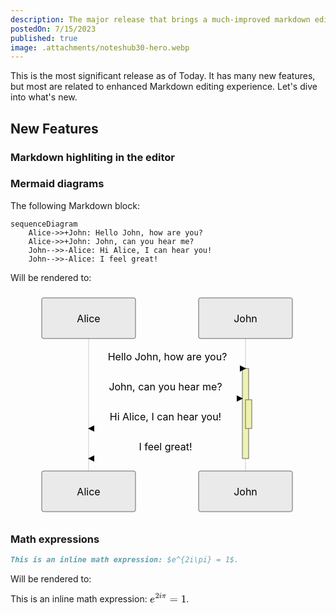 ```yaml
---
description: The major release that brings a much-improved markdown editing experience and much more.
postedOn: 7/15/2023
published: true
image: .attachments/noteshub30-hero.webp
---
```


This is the most significant release as of Today. It has many new features, but most are related to enhanced Markdown editing experience. Let's dive into what's new.

## New Features

### Markdown highliting in the editor
### Mermaid diagrams

The following Markdown block:

```mermaid
sequenceDiagram
    Alice->>+John: Hello John, how are you?
    Alice->>+John: John, can you hear me?
    John-->>-Alice: Hi Alice, I can hear you!
    John-->>-Alice: I feel great!
```

Will be rendered to:

<svg class="mermaid" aria-roledescription="sequence" role="graphics-document document" viewBox="-50 -10 501 363" xmlns="http://www.w3.org/2000/svg" width="100%" id="mermaid-30IGRRgBSNI2zDFmZp9N" class="mermaid" style="max-width: 501px;"><style>#mermaid-30IGRRgBSNI2zDFmZp9N{font-family:"trebuchet ms",verdana,arial,sans-serif;font-size:16px;fill:#000000;}#mermaid-30IGRRgBSNI2zDFmZp9N .error-icon{fill:#552222;}#mermaid-30IGRRgBSNI2zDFmZp9N .error-text{fill:#552222;stroke:#552222;}#mermaid-30IGRRgBSNI2zDFmZp9N .edge-thickness-normal{stroke-width:2px;}#mermaid-30IGRRgBSNI2zDFmZp9N .edge-thickness-thick{stroke-width:3.5px;}#mermaid-30IGRRgBSNI2zDFmZp9N .edge-pattern-solid{stroke-dasharray:0;}#mermaid-30IGRRgBSNI2zDFmZp9N .edge-pattern-dashed{stroke-dasharray:3;}#mermaid-30IGRRgBSNI2zDFmZp9N .edge-pattern-dotted{stroke-dasharray:2;}#mermaid-30IGRRgBSNI2zDFmZp9N .marker{fill:#666;stroke:#666;}#mermaid-30IGRRgBSNI2zDFmZp9N .marker.cross{stroke:#666;}#mermaid-30IGRRgBSNI2zDFmZp9N svg{font-family:"trebuchet ms",verdana,arial,sans-serif;font-size:16px;}#mermaid-30IGRRgBSNI2zDFmZp9N .actor{stroke:hsl(0, 0%, 83%);fill:#eee;}#mermaid-30IGRRgBSNI2zDFmZp9N text.actor&gt;tspan{fill:#333;stroke:none;}#mermaid-30IGRRgBSNI2zDFmZp9N .actor-line{stroke:#666;}#mermaid-30IGRRgBSNI2zDFmZp9N .messageLine0{stroke-width:1.5;stroke-dasharray:none;stroke:#333;}#mermaid-30IGRRgBSNI2zDFmZp9N .messageLine1{stroke-width:1.5;stroke-dasharray:2,2;stroke:#333;}#mermaid-30IGRRgBSNI2zDFmZp9N #arrowhead path{fill:#333;stroke:#333;}#mermaid-30IGRRgBSNI2zDFmZp9N .sequenceNumber{fill:white;}#mermaid-30IGRRgBSNI2zDFmZp9N #sequencenumber{fill:#333;}#mermaid-30IGRRgBSNI2zDFmZp9N #crosshead path{fill:#333;stroke:#333;}#mermaid-30IGRRgBSNI2zDFmZp9N .messageText{fill:#333;stroke:none;}#mermaid-30IGRRgBSNI2zDFmZp9N .labelBox{stroke:hsl(0, 0%, 83%);fill:#eee;}#mermaid-30IGRRgBSNI2zDFmZp9N .labelText,#mermaid-30IGRRgBSNI2zDFmZp9N .labelText&gt;tspan{fill:#333;stroke:none;}#mermaid-30IGRRgBSNI2zDFmZp9N .loopText,#mermaid-30IGRRgBSNI2zDFmZp9N .loopText&gt;tspan{fill:#333;stroke:none;}#mermaid-30IGRRgBSNI2zDFmZp9N .loopLine{stroke-width:2px;stroke-dasharray:2,2;stroke:hsl(0, 0%, 83%);fill:hsl(0, 0%, 83%);}#mermaid-30IGRRgBSNI2zDFmZp9N .note{stroke:#999;fill:#666;}#mermaid-30IGRRgBSNI2zDFmZp9N .noteText,#mermaid-30IGRRgBSNI2zDFmZp9N .noteText&gt;tspan{fill:#fff;stroke:none;}#mermaid-30IGRRgBSNI2zDFmZp9N .activation0{fill:#f4f4f4;stroke:#666;}#mermaid-30IGRRgBSNI2zDFmZp9N .activation1{fill:#f4f4f4;stroke:#666;}#mermaid-30IGRRgBSNI2zDFmZp9N .activation2{fill:#f4f4f4;stroke:#666;}#mermaid-30IGRRgBSNI2zDFmZp9N .actorPopupMenu{position:absolute;}#mermaid-30IGRRgBSNI2zDFmZp9N .actorPopupMenuPanel{position:absolute;fill:#eee;box-shadow:0px 8px 16px 0px rgba(0,0,0,0.2);filter:drop-shadow(3px 5px 2px rgb(0 0 0 / 0.4));}#mermaid-30IGRRgBSNI2zDFmZp9N .actor-man line{stroke:hsl(0, 0%, 83%);fill:#eee;}#mermaid-30IGRRgBSNI2zDFmZp9N .actor-man circle,#mermaid-30IGRRgBSNI2zDFmZp9N line{stroke:hsl(0, 0%, 83%);fill:#eee;stroke-width:2px;}#mermaid-30IGRRgBSNI2zDFmZp9N :root{--mermaid-font-family:"trebuchet ms",verdana,arial,sans-serif;}</style><g></g><defs><symbol height="24" width="24" id="computer"><path d="M2 2v13h20v-13h-20zm18 11h-16v-9h16v9zm-10.228 6l.466-1h3.524l.467 1h-4.457zm14.228 3h-24l2-6h2.104l-1.33 4h18.45l-1.297-4h2.073l2 6zm-5-10h-14v-7h14v7z" transform="scale(.5)"></path></symbol></defs><defs><symbol clip-rule="evenodd" fill-rule="evenodd" id="database"><path d="M12.258.001l.256.004.255.005.253.008.251.01.249.012.247.015.246.016.242.019.241.02.239.023.236.024.233.027.231.028.229.031.225.032.223.034.22.036.217.038.214.04.211.041.208.043.205.045.201.046.198.048.194.05.191.051.187.053.183.054.18.056.175.057.172.059.168.06.163.061.16.063.155.064.15.066.074.033.073.033.071.034.07.034.069.035.068.035.067.035.066.035.064.036.064.036.062.036.06.036.06.037.058.037.058.037.055.038.055.038.053.038.052.038.051.039.05.039.048.039.047.039.045.04.044.04.043.04.041.04.04.041.039.041.037.041.036.041.034.041.033.042.032.042.03.042.029.042.027.042.026.043.024.043.023.043.021.043.02.043.018.044.017.043.015.044.013.044.012.044.011.045.009.044.007.045.006.045.004.045.002.045.001.045v17l-.001.045-.002.045-.004.045-.006.045-.007.045-.009.044-.011.045-.012.044-.013.044-.015.044-.017.043-.018.044-.02.043-.021.043-.023.043-.024.043-.026.043-.027.042-.029.042-.03.042-.032.042-.033.042-.034.041-.036.041-.037.041-.039.041-.04.041-.041.04-.043.04-.044.04-.045.04-.047.039-.048.039-.05.039-.051.039-.052.038-.053.038-.055.038-.055.038-.058.037-.058.037-.06.037-.06.036-.062.036-.064.036-.064.036-.066.035-.067.035-.068.035-.069.035-.07.034-.071.034-.073.033-.074.033-.15.066-.155.064-.16.063-.163.061-.168.06-.172.059-.175.057-.18.056-.183.054-.187.053-.191.051-.194.05-.198.048-.201.046-.205.045-.208.043-.211.041-.214.04-.217.038-.22.036-.223.034-.225.032-.229.031-.231.028-.233.027-.236.024-.239.023-.241.02-.242.019-.246.016-.247.015-.249.012-.251.01-.253.008-.255.005-.256.004-.258.001-.258-.001-.256-.004-.255-.005-.253-.008-.251-.01-.249-.012-.247-.015-.245-.016-.243-.019-.241-.02-.238-.023-.236-.024-.234-.027-.231-.028-.228-.031-.226-.032-.223-.034-.22-.036-.217-.038-.214-.04-.211-.041-.208-.043-.204-.045-.201-.046-.198-.048-.195-.05-.19-.051-.187-.053-.184-.054-.179-.056-.176-.057-.172-.059-.167-.06-.164-.061-.159-.063-.155-.064-.151-.066-.074-.033-.072-.033-.072-.034-.07-.034-.069-.035-.068-.035-.067-.035-.066-.035-.064-.036-.063-.036-.062-.036-.061-.036-.06-.037-.058-.037-.057-.037-.056-.038-.055-.038-.053-.038-.052-.038-.051-.039-.049-.039-.049-.039-.046-.039-.046-.04-.044-.04-.043-.04-.041-.04-.04-.041-.039-.041-.037-.041-.036-.041-.034-.041-.033-.042-.032-.042-.03-.042-.029-.042-.027-.042-.026-.043-.024-.043-.023-.043-.021-.043-.02-.043-.018-.044-.017-.043-.015-.044-.013-.044-.012-.044-.011-.045-.009-.044-.007-.045-.006-.045-.004-.045-.002-.045-.001-.045v-17l.001-.045.002-.045.004-.045.006-.045.007-.045.009-.044.011-.045.012-.044.013-.044.015-.044.017-.043.018-.044.02-.043.021-.043.023-.043.024-.043.026-.043.027-.042.029-.042.03-.042.032-.042.033-.042.034-.041.036-.041.037-.041.039-.041.04-.041.041-.04.043-.04.044-.04.046-.04.046-.039.049-.039.049-.039.051-.039.052-.038.053-.038.055-.038.056-.038.057-.037.058-.037.06-.037.061-.036.062-.036.063-.036.064-.036.066-.035.067-.035.068-.035.069-.035.07-.034.072-.034.072-.033.074-.033.151-.066.155-.064.159-.063.164-.061.167-.06.172-.059.176-.057.179-.056.184-.054.187-.053.19-.051.195-.05.198-.048.201-.046.204-.045.208-.043.211-.041.214-.04.217-.038.22-.036.223-.034.226-.032.228-.031.231-.028.234-.027.236-.024.238-.023.241-.02.243-.019.245-.016.247-.015.249-.012.251-.01.253-.008.255-.005.256-.004.258-.001.258.001zm-9.258 20.499v.01l.001.021.003.021.004.022.005.021.006.022.007.022.009.023.01.022.011.023.012.023.013.023.015.023.016.024.017.023.018.024.019.024.021.024.022.025.023.024.024.025.052.049.056.05.061.051.066.051.07.051.075.051.079.052.084.052.088.052.092.052.097.052.102.051.105.052.11.052.114.051.119.051.123.051.127.05.131.05.135.05.139.048.144.049.147.047.152.047.155.047.16.045.163.045.167.043.171.043.176.041.178.041.183.039.187.039.19.037.194.035.197.035.202.033.204.031.209.03.212.029.216.027.219.025.222.024.226.021.23.02.233.018.236.016.24.015.243.012.246.01.249.008.253.005.256.004.259.001.26-.001.257-.004.254-.005.25-.008.247-.011.244-.012.241-.014.237-.016.233-.018.231-.021.226-.021.224-.024.22-.026.216-.027.212-.028.21-.031.205-.031.202-.034.198-.034.194-.036.191-.037.187-.039.183-.04.179-.04.175-.042.172-.043.168-.044.163-.045.16-.046.155-.046.152-.047.148-.048.143-.049.139-.049.136-.05.131-.05.126-.05.123-.051.118-.052.114-.051.11-.052.106-.052.101-.052.096-.052.092-.052.088-.053.083-.051.079-.052.074-.052.07-.051.065-.051.06-.051.056-.05.051-.05.023-.024.023-.025.021-.024.02-.024.019-.024.018-.024.017-.024.015-.023.014-.024.013-.023.012-.023.01-.023.01-.022.008-.022.006-.022.006-.022.004-.022.004-.021.001-.021.001-.021v-4.127l-.077.055-.08.053-.083.054-.085.053-.087.052-.09.052-.093.051-.095.05-.097.05-.1.049-.102.049-.105.048-.106.047-.109.047-.111.046-.114.045-.115.045-.118.044-.12.043-.122.042-.124.042-.126.041-.128.04-.13.04-.132.038-.134.038-.135.037-.138.037-.139.035-.142.035-.143.034-.144.033-.147.032-.148.031-.15.03-.151.03-.153.029-.154.027-.156.027-.158.026-.159.025-.161.024-.162.023-.163.022-.165.021-.166.02-.167.019-.169.018-.169.017-.171.016-.173.015-.173.014-.175.013-.175.012-.177.011-.178.01-.179.008-.179.008-.181.006-.182.005-.182.004-.184.003-.184.002h-.37l-.184-.002-.184-.003-.182-.004-.182-.005-.181-.006-.179-.008-.179-.008-.178-.01-.176-.011-.176-.012-.175-.013-.173-.014-.172-.015-.171-.016-.17-.017-.169-.018-.167-.019-.166-.02-.165-.021-.163-.022-.162-.023-.161-.024-.159-.025-.157-.026-.156-.027-.155-.027-.153-.029-.151-.03-.15-.03-.148-.031-.146-.032-.145-.033-.143-.034-.141-.035-.14-.035-.137-.037-.136-.037-.134-.038-.132-.038-.13-.04-.128-.04-.126-.041-.124-.042-.122-.042-.12-.044-.117-.043-.116-.045-.113-.045-.112-.046-.109-.047-.106-.047-.105-.048-.102-.049-.1-.049-.097-.05-.095-.05-.093-.052-.09-.051-.087-.052-.085-.053-.083-.054-.08-.054-.077-.054v4.127zm0-5.654v.011l.001.021.003.021.004.021.005.022.006.022.007.022.009.022.01.022.011.023.012.023.013.023.015.024.016.023.017.024.018.024.019.024.021.024.022.024.023.025.024.024.052.05.056.05.061.05.066.051.07.051.075.052.079.051.084.052.088.052.092.052.097.052.102.052.105.052.11.051.114.051.119.052.123.05.127.051.131.05.135.049.139.049.144.048.147.048.152.047.155.046.16.045.163.045.167.044.171.042.176.042.178.04.183.04.187.038.19.037.194.036.197.034.202.033.204.032.209.03.212.028.216.027.219.025.222.024.226.022.23.02.233.018.236.016.24.014.243.012.246.01.249.008.253.006.256.003.259.001.26-.001.257-.003.254-.006.25-.008.247-.01.244-.012.241-.015.237-.016.233-.018.231-.02.226-.022.224-.024.22-.025.216-.027.212-.029.21-.03.205-.032.202-.033.198-.035.194-.036.191-.037.187-.039.183-.039.179-.041.175-.042.172-.043.168-.044.163-.045.16-.045.155-.047.152-.047.148-.048.143-.048.139-.05.136-.049.131-.05.126-.051.123-.051.118-.051.114-.052.11-.052.106-.052.101-.052.096-.052.092-.052.088-.052.083-.052.079-.052.074-.051.07-.052.065-.051.06-.05.056-.051.051-.049.023-.025.023-.024.021-.025.02-.024.019-.024.018-.024.017-.024.015-.023.014-.023.013-.024.012-.022.01-.023.01-.023.008-.022.006-.022.006-.022.004-.021.004-.022.001-.021.001-.021v-4.139l-.077.054-.08.054-.083.054-.085.052-.087.053-.09.051-.093.051-.095.051-.097.05-.1.049-.102.049-.105.048-.106.047-.109.047-.111.046-.114.045-.115.044-.118.044-.12.044-.122.042-.124.042-.126.041-.128.04-.13.039-.132.039-.134.038-.135.037-.138.036-.139.036-.142.035-.143.033-.144.033-.147.033-.148.031-.15.03-.151.03-.153.028-.154.028-.156.027-.158.026-.159.025-.161.024-.162.023-.163.022-.165.021-.166.02-.167.019-.169.018-.169.017-.171.016-.173.015-.173.014-.175.013-.175.012-.177.011-.178.009-.179.009-.179.007-.181.007-.182.005-.182.004-.184.003-.184.002h-.37l-.184-.002-.184-.003-.182-.004-.182-.005-.181-.007-.179-.007-.179-.009-.178-.009-.176-.011-.176-.012-.175-.013-.173-.014-.172-.015-.171-.016-.17-.017-.169-.018-.167-.019-.166-.02-.165-.021-.163-.022-.162-.023-.161-.024-.159-.025-.157-.026-.156-.027-.155-.028-.153-.028-.151-.03-.15-.03-.148-.031-.146-.033-.145-.033-.143-.033-.141-.035-.14-.036-.137-.036-.136-.037-.134-.038-.132-.039-.13-.039-.128-.04-.126-.041-.124-.042-.122-.043-.12-.043-.117-.044-.116-.044-.113-.046-.112-.046-.109-.046-.106-.047-.105-.048-.102-.049-.1-.049-.097-.05-.095-.051-.093-.051-.09-.051-.087-.053-.085-.052-.083-.054-.08-.054-.077-.054v4.139zm0-5.666v.011l.001.02.003.022.004.021.005.022.006.021.007.022.009.023.01.022.011.023.012.023.013.023.015.023.016.024.017.024.018.023.019.024.021.025.022.024.023.024.024.025.052.05.056.05.061.05.066.051.07.051.075.052.079.051.084.052.088.052.092.052.097.052.102.052.105.051.11.052.114.051.119.051.123.051.127.05.131.05.135.05.139.049.144.048.147.048.152.047.155.046.16.045.163.045.167.043.171.043.176.042.178.04.183.04.187.038.19.037.194.036.197.034.202.033.204.032.209.03.212.028.216.027.219.025.222.024.226.021.23.02.233.018.236.017.24.014.243.012.246.01.249.008.253.006.256.003.259.001.26-.001.257-.003.254-.006.25-.008.247-.01.244-.013.241-.014.237-.016.233-.018.231-.02.226-.022.224-.024.22-.025.216-.027.212-.029.21-.03.205-.032.202-.033.198-.035.194-.036.191-.037.187-.039.183-.039.179-.041.175-.042.172-.043.168-.044.163-.045.16-.045.155-.047.152-.047.148-.048.143-.049.139-.049.136-.049.131-.051.126-.05.123-.051.118-.052.114-.051.11-.052.106-.052.101-.052.096-.052.092-.052.088-.052.083-.052.079-.052.074-.052.07-.051.065-.051.06-.051.056-.05.051-.049.023-.025.023-.025.021-.024.02-.024.019-.024.018-.024.017-.024.015-.023.014-.024.013-.023.012-.023.01-.022.01-.023.008-.022.006-.022.006-.022.004-.022.004-.021.001-.021.001-.021v-4.153l-.077.054-.08.054-.083.053-.085.053-.087.053-.09.051-.093.051-.095.051-.097.05-.1.049-.102.048-.105.048-.106.048-.109.046-.111.046-.114.046-.115.044-.118.044-.12.043-.122.043-.124.042-.126.041-.128.04-.13.039-.132.039-.134.038-.135.037-.138.036-.139.036-.142.034-.143.034-.144.033-.147.032-.148.032-.15.03-.151.03-.153.028-.154.028-.156.027-.158.026-.159.024-.161.024-.162.023-.163.023-.165.021-.166.02-.167.019-.169.018-.169.017-.171.016-.173.015-.173.014-.175.013-.175.012-.177.01-.178.01-.179.009-.179.007-.181.006-.182.006-.182.004-.184.003-.184.001-.185.001-.185-.001-.184-.001-.184-.003-.182-.004-.182-.006-.181-.006-.179-.007-.179-.009-.178-.01-.176-.01-.176-.012-.175-.013-.173-.014-.172-.015-.171-.016-.17-.017-.169-.018-.167-.019-.166-.02-.165-.021-.163-.023-.162-.023-.161-.024-.159-.024-.157-.026-.156-.027-.155-.028-.153-.028-.151-.03-.15-.03-.148-.032-.146-.032-.145-.033-.143-.034-.141-.034-.14-.036-.137-.036-.136-.037-.134-.038-.132-.039-.13-.039-.128-.041-.126-.041-.124-.041-.122-.043-.12-.043-.117-.044-.116-.044-.113-.046-.112-.046-.109-.046-.106-.048-.105-.048-.102-.048-.1-.05-.097-.049-.095-.051-.093-.051-.09-.052-.087-.052-.085-.053-.083-.053-.08-.054-.077-.054v4.153zm8.74-8.179l-.257.004-.254.005-.25.008-.247.011-.244.012-.241.014-.237.016-.233.018-.231.021-.226.022-.224.023-.22.026-.216.027-.212.028-.21.031-.205.032-.202.033-.198.034-.194.036-.191.038-.187.038-.183.04-.179.041-.175.042-.172.043-.168.043-.163.045-.16.046-.155.046-.152.048-.148.048-.143.048-.139.049-.136.05-.131.05-.126.051-.123.051-.118.051-.114.052-.11.052-.106.052-.101.052-.096.052-.092.052-.088.052-.083.052-.079.052-.074.051-.07.052-.065.051-.06.05-.056.05-.051.05-.023.025-.023.024-.021.024-.02.025-.019.024-.018.024-.017.023-.015.024-.014.023-.013.023-.012.023-.01.023-.01.022-.008.022-.006.023-.006.021-.004.022-.004.021-.001.021-.001.021.001.021.001.021.004.021.004.022.006.021.006.023.008.022.01.022.01.023.012.023.013.023.014.023.015.024.017.023.018.024.019.024.02.025.021.024.023.024.023.025.051.05.056.05.06.05.065.051.07.052.074.051.079.052.083.052.088.052.092.052.096.052.101.052.106.052.11.052.114.052.118.051.123.051.126.051.131.05.136.05.139.049.143.048.148.048.152.048.155.046.16.046.163.045.168.043.172.043.175.042.179.041.183.04.187.038.191.038.194.036.198.034.202.033.205.032.21.031.212.028.216.027.22.026.224.023.226.022.231.021.233.018.237.016.241.014.244.012.247.011.25.008.254.005.257.004.26.001.26-.001.257-.004.254-.005.25-.008.247-.011.244-.012.241-.014.237-.016.233-.018.231-.021.226-.022.224-.023.22-.026.216-.027.212-.028.21-.031.205-.032.202-.033.198-.034.194-.036.191-.038.187-.038.183-.04.179-.041.175-.042.172-.043.168-.043.163-.045.16-.046.155-.046.152-.048.148-.048.143-.048.139-.049.136-.05.131-.05.126-.051.123-.051.118-.051.114-.052.11-.052.106-.052.101-.052.096-.052.092-.052.088-.052.083-.052.079-.052.074-.051.07-.052.065-.051.06-.05.056-.05.051-.05.023-.025.023-.024.021-.024.02-.025.019-.024.018-.024.017-.023.015-.024.014-.023.013-.023.012-.023.01-.023.01-.022.008-.022.006-.023.006-.021.004-.022.004-.021.001-.021.001-.021-.001-.021-.001-.021-.004-.021-.004-.022-.006-.021-.006-.023-.008-.022-.01-.022-.01-.023-.012-.023-.013-.023-.014-.023-.015-.024-.017-.023-.018-.024-.019-.024-.02-.025-.021-.024-.023-.024-.023-.025-.051-.05-.056-.05-.06-.05-.065-.051-.07-.052-.074-.051-.079-.052-.083-.052-.088-.052-.092-.052-.096-.052-.101-.052-.106-.052-.11-.052-.114-.052-.118-.051-.123-.051-.126-.051-.131-.05-.136-.05-.139-.049-.143-.048-.148-.048-.152-.048-.155-.046-.16-.046-.163-.045-.168-.043-.172-.043-.175-.042-.179-.041-.183-.04-.187-.038-.191-.038-.194-.036-.198-.034-.202-.033-.205-.032-.21-.031-.212-.028-.216-.027-.22-.026-.224-.023-.226-.022-.231-.021-.233-.018-.237-.016-.241-.014-.244-.012-.247-.011-.25-.008-.254-.005-.257-.004-.26-.001-.26.001z" transform="scale(.5)"></path></symbol></defs><defs><symbol height="24" width="24" id="clock"><path d="M12 2c5.514 0 10 4.486 10 10s-4.486 10-10 10-10-4.486-10-10 4.486-10 10-10zm0-2c-6.627 0-12 5.373-12 12s5.373 12 12 12 12-5.373 12-12-5.373-12-12-12zm5.848 12.459c.202.038.202.333.001.372-1.907.361-6.045 1.111-6.547 1.111-.719 0-1.301-.582-1.301-1.301 0-.512.77-5.447 1.125-7.445.034-.192.312-.181.343.014l.985 6.238 5.394 1.011z" transform="scale(.5)"></path></symbol></defs><g><line stroke="#999" stroke-width="0.5px" class="200" y2="297" x2="75" y1="5" x1="75" id="actor4"></line><g id="root-4"><rect class="actor" ry="3" rx="3" height="65" width="150" stroke="#666" fill="#eaeaea" y="0" x="0"></rect><text class="actor" alignment-baseline="central" dominant-baseline="central" y="32.5" x="75" style="text-anchor: middle; font-size: 16px; font-weight: 400;"><tspan dy="0" x="75">Alice</tspan></text></g></g><g><line stroke="#999" stroke-width="0.5px" class="200" y2="297" x2="326" y1="5" x1="326" id="actor5"></line><g id="root-5"><rect class="actor" ry="3" rx="3" height="65" width="150" stroke="#666" fill="#eaeaea" y="0" x="251"></rect><text class="actor" alignment-baseline="central" dominant-baseline="central" y="32.5" x="326" style="text-anchor: middle; font-size: 16px; font-weight: 400;"><tspan dy="0" x="326">John</tspan></text></g></g><defs><marker orient="auto" markerHeight="12" markerWidth="12" markerUnits="userSpaceOnUse" refY="5" refX="9" id="arrowhead"><path d="M 0 0 L 10 5 L 0 10 z"></path></marker></defs><defs><marker refY="5" refX="4" orient="auto" markerHeight="8" markerWidth="15" id="crosshead"><path d="M 1,2 L 6,7 M 6,2 L 1,7" stroke-width="1pt" stroke="#000000" fill="none" style="stroke-dasharray: 0, 0;"></path></marker></defs><defs><marker orient="auto" markerHeight="28" markerWidth="20" refY="7" refX="18" id="filled-head"><path d="M 18,7 L9,13 L14,7 L9,1 Z"></path></marker></defs><defs><marker orient="auto" markerHeight="40" markerWidth="60" refY="15" refX="15" id="sequencenumber"><circle r="6" cy="15" cx="15"></circle></marker></defs><g><rect class="activation0" ry="0" rx="0" height="144" width="10" stroke="#666" fill="#EDF2AE" y="113" x="321"></rect></g><g><rect class="activation1" ry="0" rx="0" height="46" width="10" stroke="#666" fill="#EDF2AE" y="163" x="326"></rect></g><text dy="1em" class="messageText" alignment-baseline="middle" dominant-baseline="middle" text-anchor="middle" y="80" x="201" style="font-size: 16px; font-weight: 400;">Hello John, how are you?</text><line marker-end="url(#arrowhead)" stroke="none" stroke-width="2" class="messageLine0" y2="113" x2="326" y1="113" x1="75" style="fill: none;"></line><text dy="1em" class="messageText" alignment-baseline="middle" dominant-baseline="middle" text-anchor="middle" y="128" x="198" style="font-size: 16px; font-weight: 400;">John, can you hear me?</text><line marker-end="url(#arrowhead)" stroke="none" stroke-width="2" class="messageLine0" y2="161" x2="321" y1="161" x1="75" style="fill: none;"></line><text dy="1em" class="messageText" alignment-baseline="middle" dominant-baseline="middle" text-anchor="middle" y="176" x="198" style="font-size: 16px; font-weight: 400;">Hi Alice, I can hear you!</text><line marker-end="url(#arrowhead)" stroke="none" stroke-width="2" class="messageLine1" y2="209" x2="75" y1="209" x1="321" style="stroke-dasharray: 3, 3; fill: none;"></line><text dy="1em" class="messageText" alignment-baseline="middle" dominant-baseline="middle" text-anchor="middle" y="224" x="198" style="font-size: 16px; font-weight: 400;">I feel great!</text><line marker-end="url(#arrowhead)" stroke="none" stroke-width="2" class="messageLine1" y2="257" x2="75" y1="257" x1="321" style="stroke-dasharray: 3, 3; fill: none;"></line><g><rect class="actor" ry="3" rx="3" height="65" width="150" stroke="#666" fill="#eaeaea" y="277" x="0"></rect><text class="actor" alignment-baseline="central" dominant-baseline="central" y="309.5" x="75" style="text-anchor: middle; font-size: 16px; font-weight: 400;"><tspan dy="0" x="75">Alice</tspan></text></g><g><rect class="actor" ry="3" rx="3" height="65" width="150" stroke="#666" fill="#eaeaea" y="277" x="251"></rect><text class="actor" alignment-baseline="central" dominant-baseline="central" y="309.5" x="326" style="text-anchor: middle; font-size: 16px; font-weight: 400;"><tspan dy="0" x="326">John</tspan></text></g></svg>

### Math expressions

```markdown
This is an inline math expression: $e^{2i\pi} = 1$.
```

Will be rendered to:

This is an inline math expression: <svg xmlns="http://www.w3.org/2000/svg" width="7.654ex" height="2.185ex" role="img" focusable="false" viewBox="0 -883.9 3383.1 965.9" xmlns:xlink="http://www.w3.org/1999/xlink" data-sourcepos="null:null-null:null" style="vertical-align: -0.186ex;"><defs data-sourcepos="null:null-null:null"><path id="MJX-7-TEX-I-1D452" d="M39 168Q39 225 58 272T107 350T174 402T244 433T307 442H310Q355 442 388 420T421 355Q421 265 310 237Q261 224 176 223Q139 223 138 221Q138 219 132 186T125 128Q125 81 146 54T209 26T302 45T394 111Q403 121 406 121Q410 121 419 112T429 98T420 82T390 55T344 24T281 -1T205 -11Q126 -11 83 42T39 168ZM373 353Q367 405 305 405Q272 405 244 391T199 357T170 316T154 280T149 261Q149 260 169 260Q282 260 327 284T373 353Z" data-sourcepos="null:null-null:null"></path><path id="MJX-7-TEX-N-32" d="M109 429Q82 429 66 447T50 491Q50 562 103 614T235 666Q326 666 387 610T449 465Q449 422 429 383T381 315T301 241Q265 210 201 149L142 93L218 92Q375 92 385 97Q392 99 409 186V189H449V186Q448 183 436 95T421 3V0H50V19V31Q50 38 56 46T86 81Q115 113 136 137Q145 147 170 174T204 211T233 244T261 278T284 308T305 340T320 369T333 401T340 431T343 464Q343 527 309 573T212 619Q179 619 154 602T119 569T109 550Q109 549 114 549Q132 549 151 535T170 489Q170 464 154 447T109 429Z" data-sourcepos="null:null-null:null"></path><path id="MJX-7-TEX-I-1D456" d="M184 600Q184 624 203 642T247 661Q265 661 277 649T290 619Q290 596 270 577T226 557Q211 557 198 567T184 600ZM21 287Q21 295 30 318T54 369T98 420T158 442Q197 442 223 419T250 357Q250 340 236 301T196 196T154 83Q149 61 149 51Q149 26 166 26Q175 26 185 29T208 43T235 78T260 137Q263 149 265 151T282 153Q302 153 302 143Q302 135 293 112T268 61T223 11T161 -11Q129 -11 102 10T74 74Q74 91 79 106T122 220Q160 321 166 341T173 380Q173 404 156 404H154Q124 404 99 371T61 287Q60 286 59 284T58 281T56 279T53 278T49 278T41 278H27Q21 284 21 287Z" data-sourcepos="null:null-null:null"></path><path id="MJX-7-TEX-I-1D70B" d="M132 -11Q98 -11 98 22V33L111 61Q186 219 220 334L228 358H196Q158 358 142 355T103 336Q92 329 81 318T62 297T53 285Q51 284 38 284Q19 284 19 294Q19 300 38 329T93 391T164 429Q171 431 389 431Q549 431 553 430Q573 423 573 402Q573 371 541 360Q535 358 472 358H408L405 341Q393 269 393 222Q393 170 402 129T421 65T431 37Q431 20 417 5T381 -10Q370 -10 363 -7T347 17T331 77Q330 86 330 121Q330 170 339 226T357 318T367 358H269L268 354Q268 351 249 275T206 114T175 17Q164 -11 132 -11Z" data-sourcepos="null:null-null:null"></path><path id="MJX-7-TEX-N-3D" d="M56 347Q56 360 70 367H707Q722 359 722 347Q722 336 708 328L390 327H72Q56 332 56 347ZM56 153Q56 168 72 173H708Q722 163 722 153Q722 140 707 133H70Q56 140 56 153Z" data-sourcepos="null:null-null:null"></path><path id="MJX-7-TEX-N-31" d="M213 578L200 573Q186 568 160 563T102 556H83V602H102Q149 604 189 617T245 641T273 663Q275 666 285 666Q294 666 302 660V361L303 61Q310 54 315 52T339 48T401 46H427V0H416Q395 3 257 3Q121 3 100 0H88V46H114Q136 46 152 46T177 47T193 50T201 52T207 57T213 61V578Z" data-sourcepos="null:null-null:null"></path></defs><g stroke="currentColor" fill="currentColor" stroke-width="0" transform="scale(1,-1)" data-sourcepos="null:null-null:null"><g data-mml-node="math" data-sourcepos="null:null-null:null"><g data-mml-node="msup" data-sourcepos="null:null-null:null"><g data-mml-node="mi" data-sourcepos="null:null-null:null"><use data-c="1D452" xlink:href="#MJX-7-TEX-I-1D452" data-sourcepos="null:null-null:null"></use></g><g data-mml-node="TeXAtom" transform="translate(499,413) scale(0.707)" data-mjx-texclass="ORD" data-sourcepos="null:null-null:null"><g data-mml-node="mn" data-sourcepos="null:null-null:null"><use data-c="32" xlink:href="#MJX-7-TEX-N-32" data-sourcepos="null:null-null:null"></use></g><g data-mml-node="mi" transform="translate(500,0)" data-sourcepos="null:null-null:null"><use data-c="1D456" xlink:href="#MJX-7-TEX-I-1D456" data-sourcepos="null:null-null:null"></use></g><g data-mml-node="mi" transform="translate(845,0)" data-sourcepos="null:null-null:null"><use data-c="1D70B" xlink:href="#MJX-7-TEX-I-1D70B" data-sourcepos="null:null-null:null"></use></g></g></g><g data-mml-node="mo" transform="translate(1827.3,0)" data-sourcepos="null:null-null:null"><use data-c="3D" xlink:href="#MJX-7-TEX-N-3D" data-sourcepos="null:null-null:null"></use></g><g data-mml-node="mn" transform="translate(2883.1,0)" data-sourcepos="null:null-null:null"><use data-c="31" xlink:href="#MJX-7-TEX-N-31" data-sourcepos="null:null-null:null"></use></g></g></g></svg>.
